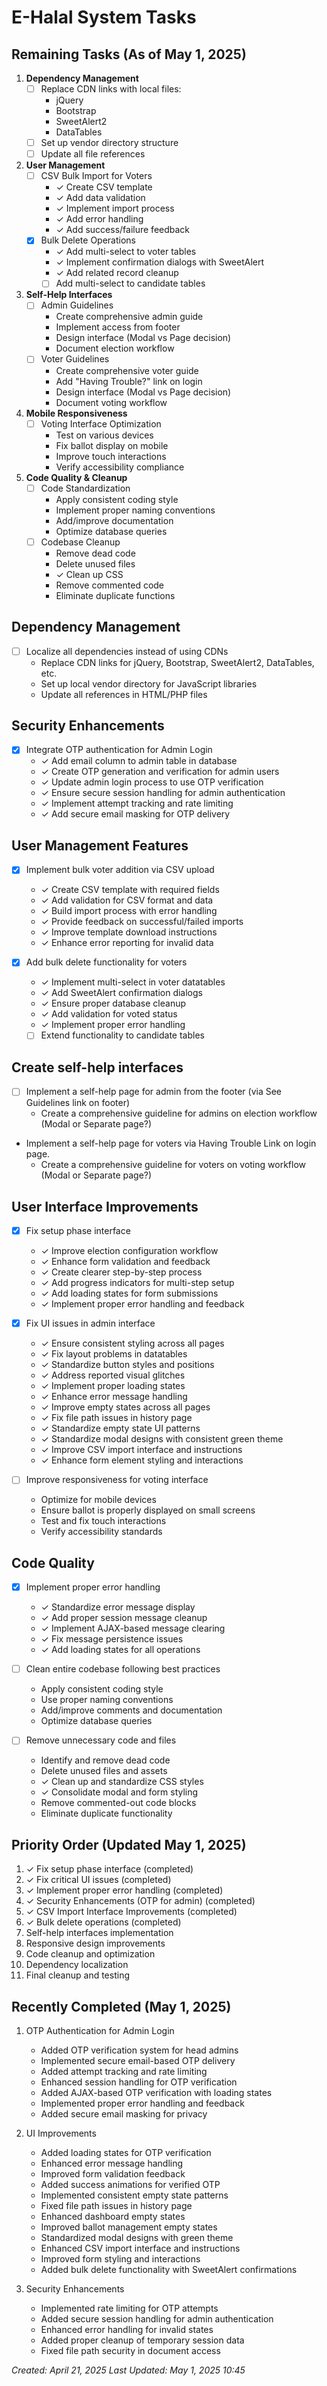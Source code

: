 # E-Halal System Tasks

## Remaining Tasks (As of May 1, 2025)

1. **Dependency Management**
   - [ ] Replace CDN links with local files:
     - jQuery
     - Bootstrap
     - SweetAlert2
     - DataTables
   - [ ] Set up vendor directory structure
   - [ ] Update all file references

2. **User Management**
   - [ ] CSV Bulk Import for Voters
     - ✓ Create CSV template
     - ✓ Add data validation
     - ✓ Implement import process
     - ✓ Add error handling
     - ✓ Add success/failure feedback
   - [x] Bulk Delete Operations
     - ✓ Add multi-select to voter tables
     - ✓ Implement confirmation dialogs with SweetAlert
     - ✓ Add related record cleanup
     - [ ] Add multi-select to candidate tables

3. **Self-Help Interfaces**
   - [ ] Admin Guidelines
     - Create comprehensive admin guide
     - Implement access from footer
     - Design interface (Modal vs Page decision)
     - Document election workflow
   - [ ] Voter Guidelines
     - Create comprehensive voter guide
     - Add "Having Trouble?" link on login
     - Design interface (Modal vs Page decision)
     - Document voting workflow

4. **Mobile Responsiveness**
   - [ ] Voting Interface Optimization
     - Test on various devices
     - Fix ballot display on mobile
     - Improve touch interactions
     - Verify accessibility compliance

5. **Code Quality & Cleanup**
   - [ ] Code Standardization
     - Apply consistent coding style
     - Implement proper naming conventions
     - Add/improve documentation
     - Optimize database queries
   - [ ] Codebase Cleanup
     - Remove dead code
     - Delete unused files
     - ✓ Clean up CSS
     - Remove commented code
     - Eliminate duplicate functions

## Dependency Management
- [ ] Localize all dependencies instead of using CDNs
  - Replace CDN links for jQuery, Bootstrap, SweetAlert2, DataTables, etc.
  - Set up local vendor directory for JavaScript libraries
  - Update all references in HTML/PHP files

## Security Enhancements
- [x] Integrate OTP authentication for Admin Login
  - ✓ Add email column to admin table in database
  - ✓ Create OTP generation and verification for admin users
  - ✓ Update admin login process to use OTP verification
  - ✓ Ensure secure session handling for admin authentication
  - ✓ Implement attempt tracking and rate limiting
  - ✓ Add secure email masking for OTP delivery

## User Management Features
- [x] Implement bulk voter addition via CSV upload
  - ✓ Create CSV template with required fields
  - ✓ Add validation for CSV format and data
  - ✓ Build import process with error handling
  - ✓ Provide feedback on successful/failed imports
  - ✓ Improve template download instructions
  - ✓ Enhance error reporting for invalid data

- [x] Add bulk delete functionality for voters
  - ✓ Implement multi-select in voter datatables
  - ✓ Add SweetAlert confirmation dialogs
  - ✓ Ensure proper database cleanup
  - ✓ Add validation for voted status
  - ✓ Implement proper error handling
  - [ ] Extend functionality to candidate tables

## Create self-help interfaces
- [ ] Implement a self-help page for admin from the footer (via See Guidelines link on footer)
  - Create a comprehensive guideline for admins on election workflow (Modal or Separate page?)
- Implement a self-help page for voters via Having Trouble Link on login page.
  - Create a comprehensive guideline for voters on voting workflow (Modal or Separate page?)

## User Interface Improvements
- [x] Fix setup phase interface
  - ✓ Improve election configuration workflow
  - ✓ Enhance form validation and feedback
  - ✓ Create clearer step-by-step process
  - ✓ Add progress indicators for multi-step setup
  - ✓ Add loading states for form submissions
  - ✓ Implement proper error handling and feedback

- [x] Fix UI issues in admin interface
  - ✓ Ensure consistent styling across all pages
  - ✓ Fix layout problems in datatables
  - ✓ Standardize button styles and positions
  - ✓ Address reported visual glitches
  - ✓ Implement proper loading states
  - ✓ Enhance error message handling
  - ✓ Improve empty states across all pages
  - ✓ Fix file path issues in history page
  - ✓ Standardize empty state UI patterns
  - ✓ Standardize modal designs with consistent green theme
  - ✓ Improve CSV import interface and instructions
  - ✓ Enhance form element styling and interactions

- [ ] Improve responsiveness for voting interface
  - Optimize for mobile devices
  - Ensure ballot is properly displayed on small screens
  - Test and fix touch interactions
  - Verify accessibility standards

## Code Quality
- [x] Implement proper error handling
  - ✓ Standardize error message display
  - ✓ Add proper session message cleanup
  - ✓ Implement AJAX-based message clearing
  - ✓ Fix message persistence issues
  - ✓ Add loading states for all operations

- [ ] Clean entire codebase following best practices
  - Apply consistent coding style
  - Use proper naming conventions
  - Add/improve comments and documentation
  - Optimize database queries

- [ ] Remove unnecessary code and files
  - Identify and remove dead code
  - Delete unused files and assets
  - ✓ Clean up and standardize CSS styles
  - ✓ Consolidate modal and form styling
  - Remove commented-out code blocks
  - Eliminate duplicate functionality

## Priority Order (Updated May 1, 2025)
1. ✓ Fix setup phase interface (completed)
2. ✓ Fix critical UI issues (completed)
3. ✓ Implement proper error handling (completed)
4. ✓ Security Enhancements (OTP for admin) (completed)
5. ✓ CSV Import Interface Improvements (completed)
6. ✓ Bulk delete operations (completed)
7. Self-help interfaces implementation
8. Responsive design improvements
9. Code cleanup and optimization
10. Dependency localization
11. Final cleanup and testing

## Recently Completed (May 1, 2025)
1. OTP Authentication for Admin Login
   - Added OTP verification system for head admins
   - Implemented secure email-based OTP delivery
   - Added attempt tracking and rate limiting
   - Enhanced session handling for OTP verification
   - Added AJAX-based OTP verification with loading states
   - Implemented proper error handling and feedback
   - Added secure email masking for privacy

2. UI Improvements
   - Added loading states for OTP verification
   - Enhanced error message handling
   - Improved form validation feedback
   - Added success animations for verified OTP
   - Implemented consistent empty state patterns
   - Fixed file path issues in history page
   - Enhanced dashboard empty states
   - Improved ballot management empty states
   - Standardized modal designs with green theme
   - Enhanced CSV import interface and instructions
   - Improved form styling and interactions
   - Added bulk delete functionality with SweetAlert confirmations

3. Security Enhancements
   - Implemented rate limiting for OTP attempts
   - Added secure session handling for admin authentication
   - Enhanced error handling for invalid states
   - Added proper cleanup of temporary session data
   - Fixed file path security in document access

*Created: April 21, 2025*
*Last Updated: May 1, 2025 10:45* 